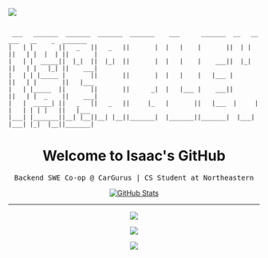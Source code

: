 ![](assets/images/header.png)

```

 ___   _______  _______  _______  _______    ___      _______  __   __  ___   __    _  _______ 
|   | |       ||   _   ||   _   ||       |  |   |    |       ||  | |  ||   | |  |  | ||       |
|   | |  _____||  |_|  ||  |_|  ||       |  |   |    |    ___||  |_|  ||   | |   |_| ||    ___|
|   | | |_____ |       ||       ||       |  |   |    |   |___ |       ||   | |       ||   |___ 
|   | |_____  ||       ||       ||      _|  |   |___ |    ___||       ||   | |  _    ||    ___|
|   |  _____| ||   _   ||   _   ||     |_   |       ||   |___  |     | |   | | | |   ||   |___ 
|___| |_______||__| |__||__| |__||_______|  |_______||_______|  |___|  |___| |_|  |__||_______|

```

<p> 
  <h1 align="center">
    <b>Welcome to Isaac's GitHub</b>
  </h1>
  <p align="center">
    <samp>Backend SWE Co-op @ CarGurus | CS Student at Northeastern</samp>
  </p>
</p>

<p align="center">
  <a href="https://github.com/isaac-levine">
    <img alt="GitHub Stats" src="https://github-readme-stats.vercel.app/api?username=isaac-levine&custom_title=GitHub%20Stats&show_icons=true&theme=github_dark&count_private=true&include_all_commits=true&hide_border=true" />
  </a>
</p>

-----

<p align="center">
  <a href="https://www.linkedin.com/in/isaacmlevine4">
    <img src="https://img.shields.io/badge/LinkedIn-Isaac Levine-0072B1?logo=linkedin&style=flat-square" />
  </a>
</p>
<p align="center">
  <a href="https://x.com/isaaclevine84">
    <img src="https://img.shields.io/badge/@isaaclevine84-000000?logo=x&logoColor=white&style=flat-square" />
  </a>
</p>
<p align="center">
  <a href="https://visitcount.itsvg.in">
    <img src="https://visitcount.itsvg.in/api?id=isaac-levine&label=Profile%20Views&color=12&icon=0&pretty=true" />
  </a>
</p>
  
<!-- <p align="center">
  <a href="https://github.com/isaac-levine">
    <img src="https://enkahcw3aqjzlyp.m.pipedream.net/?key=gh-wei&label=visitors&color=grey&style=flat" />
  </a>
</p> -->
